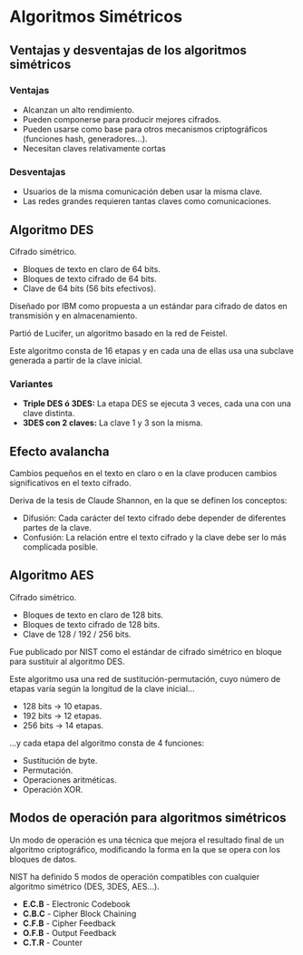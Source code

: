# Algoritmos Simétricos

## Ventajas y desventajas de los algoritmos simétricos
### Ventajas
* Alcanzan un alto rendimiento.
* Pueden componerse para producir mejores cifrados.
* Pueden usarse como base para otros mecanismos criptográficos (funciones hash, generadores...).
* Necesitan claves relativamente cortas

### Desventajas
* Usuarios de la misma comunicación deben usar la misma clave.
* Las redes grandes requieren tantas claves como comunicaciones.



## Algoritmo DES
Cifrado simétrico.
* Bloques de texto en claro de 64 bits.
* Bloques de texto cifrado de 64 bits.
* Clave de 64 bits (56 bits efectivos).

Diseñado por IBM como propuesta a un estándar para cifrado de datos en transmisión y en almacenamiento.

Partió de Lucifer, un algoritmo basado en la red de Feistel.

Este algoritmo consta de 16 etapas y en cada una de ellas usa una subclave generada a partir de la clave inicial.

### Variantes
* **Triple DES ó 3DES:** La etapa DES se ejecuta 3 veces, cada una con una clave distinta.
* **3DES con 2 claves:** La clave 1 y 3 son la misma.



## Efecto avalancha
Cambios pequeños en el texto en claro o en la clave producen cambios significativos en el texto cifrado.

Deriva de la tesis de Claude Shannon, en la que se definen los conceptos:
* Difusión: Cada carácter del texto cifrado debe depender de diferentes partes de la clave.
* Confusión: La relación entre el texto cifrado y la clave debe ser lo más complicada posible.



## Algoritmo AES
Cifrado simétrico.

* Bloques de texto en claro de 128 bits.
* Bloques de texto cifrado de 128 bits.
* Clave de 128 / 192 / 256 bits.

Fue publicado por NIST como el estándar de cifrado simétrico en bloque para sustituir al algoritmo DES.

Este algoritmo usa una red de sustitución-permutación, cuyo número de etapas varía según la longitud de la clave inicial...
* 128 bits -> 10 etapas.
* 192 bits -> 12 etapas.
* 256 bits -> 14 etapas.

...y cada etapa del algoritmo consta de 4 funciones:
* Sustitución de byte.
* Permutación.
* Operaciones aritméticas.
* Operación XOR.



## Modos de operación para algoritmos simétricos
Un modo de operación es una técnica que mejora el resultado final de un algoritmo criptográfico, modificando la forma en la que se opera con los bloques de datos.

NIST ha definido 5 modos de operación compatibles con cualquier algoritmo simétrico (DES, 3DES, AES...).
* **E.C.B** - Electronic Codebook
* **C.B.C** - Cipher Block Chaining
* **C.F.B** - Cipher Feedback
* **O.F.B** - Output Feedback
* **C.T.R** - Counter
